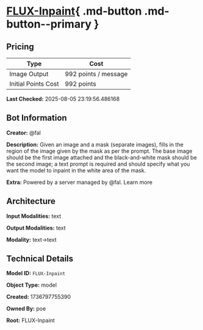 # [FLUX-Inpaint](https://poe.com/FLUX-Inpaint){ .md-button .md-button--primary }

## Pricing

| Type | Cost |
|------|------|
| Image Output | 992 points / message |
| Initial Points Cost | 992 points |

**Last Checked:** 2025-08-05 23:19:56.486168


## Bot Information

**Creator:** @fal

**Description:** Given an image and a mask (separate images), fills in the region of the image given by the mask as per the prompt. The base image should be the first image attached and the black-and-white mask should be the second image; a text prompt is required and should specify what you want the model to inpaint in the white area of the mask.

**Extra:** Powered by a server managed by @fal. Learn more


## Architecture

**Input Modalities:** text

**Output Modalities:** text

**Modality:** text->text


## Technical Details

**Model ID:** `FLUX-Inpaint`

**Object Type:** model

**Created:** 1736797755390

**Owned By:** poe

**Root:** FLUX-Inpaint
